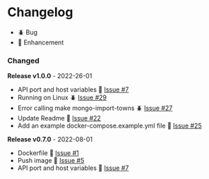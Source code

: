 # Changelog

- 🪲 Bug
- 🎈 Enhancement


### Changed
**Release v1.0.0** - 2022-26-01
- API port and host variables  🎈 [Issue #7](https://github.com/joegasewicz/geolocations-api/issues7)
- Running on Linux 🪲 [Issue #29](https://github.com/joegasewicz/geolocations-api/issues29)
- Error calling make mongo-import-towns 🪲 [Issue #27](https://github.com/joegasewicz/geolocations-api/issues27)
- Update Readme 🎈 [Issue #22](https://github.com/joegasewicz/geolocations-api/issues22)
- Add an example docker-compose.example.yml file 🎈 [Issue #25](https://github.com/joegasewicz/geolocations-api/issues25)


**Release v0.7.0** - 2022-08-01
- Dockerfile 🎈 [Issue #1](https://github.com/joegasewicz/geolocations-api/issues/1)
- Push image 🎈 [Issue #5](https://github.com/joegasewicz/geolocations-api/issues/5)
- API port and host variables 🎈 [Issue #7](https://github.com/joegasewicz/geolocations-api/issues/7)

